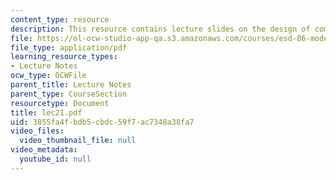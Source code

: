 ```yaml
---
content_type: resource
description: This resource contains lecture slides on the design of computer experiments.
file: https://ol-ocw-studio-app-qa.s3.amazonaws.com/courses/esd-86-models-data-and-inference-for-socio-technical-systems-spring-2007/3855fa4fbdb5cbdc59f7ac7348a38fa7_lec21.pdf
file_type: application/pdf
learning_resource_types:
- Lecture Notes
ocw_type: OCWFile
parent_title: Lecture Notes
parent_type: CourseSection
resourcetype: Document
title: lec21.pdf
uid: 3855fa4f-bdb5-cbdc-59f7-ac7348a38fa7
video_files:
  video_thumbnail_file: null
video_metadata:
  youtube_id: null
---
```

